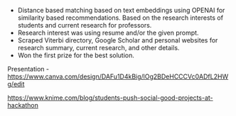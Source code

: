 - Distance based matching based on text embeddings using OPENAI for similarity based recommendations. Based on the research interests of students and current research for professors.
- Research interest was using resume and/or the given prompt.
- Scraped Viterbi directory, Google Scholar and personal websites for research summary, current research, and other details.
- Won the first prize for the best solution.

Presentation - https://www.canva.com/design/DAFu1D4kBig/lOg2BDeHCCCVc0ADfL2HWg/edit

 https://www.knime.com/blog/students-push-social-good-projects-at-hackathon
